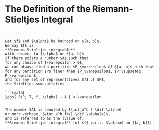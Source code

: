 # The Definition of the Riemann-Stieltjes Integral
```{index} Riemann-Stieltjes integral
```

````{prf:definition} 

Let $f$ and $\alpha$ be bounded on $[a, b]$.
We say $f$ is
**Riemann-Stieltjes integrable** 
with respect to $\alpha$ on $[a, b]$
if there exists a number $A$ such that
for any choice of $\varepsilon > 0$,
we can always find a partition $P_\varepsilon$ of $[a, b]$ such that
for any partition $P$ finer than $P_\varepsilon$, $P \supseteq P_\varepsilon$,
and for any set of representatives $T$ of $P$,
the Stieltjes sum satisfies

```{math}
\abs{ S(P, T, f, \alpha) - A } < \varepsilon
```

The number $A$ is denoted by $\int_a^b f \dif \alpha$
or more verbose, $\int_a^b f(x) \dif \alpha(x)$,
and is referred to as the (value of)
**Riemann-Stieltjes integral** (of $f$ w.r.t. $\alpha$ on $[a, b]$).

````